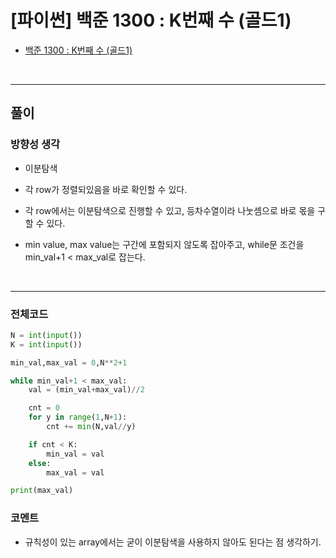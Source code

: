 # **\[파이썬\] 백준 1300 : K번째 수 (골드1)**

* [백준 1300 : K번째 수 (골드1)](https://www.acmicpc.net/problem/1300)

</br>

---

## **풀이**

### **방향성 생각**

* 이분탐색

* 각 row가 정렬되있음을 바로 확인할 수 있다.

* 각 row에서는 이분탐색으로 진행할 수 있고, 등차수열이라 나눗셈으로 바로 몫을 구할 수 있다.

* min value, max value는 구간에 포함되지 않도록 잡아주고, while문 조건을 min_val+1 < max_val로 잡는다.

</br>

---

### **전체코드**

```python
N = int(input())
K = int(input())

min_val,max_val = 0,N**2+1

while min_val+1 < max_val:
    val = (min_val+max_val)//2

    cnt = 0
    for y in range(1,N+1):
        cnt += min(N,val//y)

    if cnt < K:
        min_val = val
    else:
        max_val = val

print(max_val)
```

### **코멘트**

* 규칙성이 있는 array에서는 굳이 이분탐색을 사용하지 않아도 된다는 점 생각하기.
